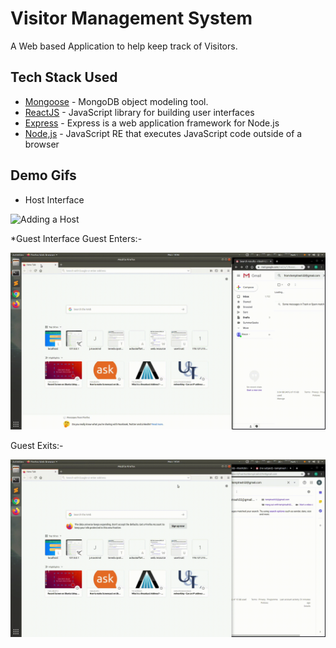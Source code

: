 # Visitor Management System

A Web based Application to help keep track of Visitors.
 
## Tech Stack Used

* [Mongoose](https://mongoosejs.com/) - MongoDB object modeling tool.
* [ReactJS](https://reactjs.org/) - JavaScript library for building user interfaces
* [Express](https://expressjs.com/) - Express is a web application framework for Node.js
* [Node,js](https://nodejs.org/en/about/) - JavaScript RE that executes JavaScript code outside of a browser


## Demo Gifs

* Host Interface

![Adding a Host](demo_gifs/hostdemo.gif)

*Guest Interface
Guest Enters:-

![Guest Enters](demo_gifs/guestenter.gif)

Guest Exits:-

![Guest Exits](demo_gifs/guestexit.gif)
